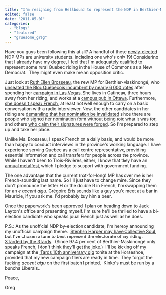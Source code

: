 ```yaml
---
title: "I'm resigning from Hellbound to represent the NDP in Berthier-Maskinongé..."
edited: false
date: "2011-05-07"
categories:
  - "blogs"
  - "featured"
  - "gruesome_greg"
---
```


Have you guys been following this at all? A handful of these [newly-elected NDP MPs](http://www.thestar.com/news/canada/politics/article/985085--reality-show-stars-students-museum-guides-meet-the-new-ndp-mps) are university students, including [one who's only 19](http://www.google.com/hostednews/canadianpress/article/ALeqM5jUl1uDN-GKNu-YJoilCwUIlOokLQ?docId=6744237)! Considering that I already have my degree, I feel that I'm adequately qualified to represent some rural Quebec riding in the House of Commons as a New Democrat.  They might even make me an opposition critic.

Just look at [Ruth Ellen Brosseau](http://images.ctv.ca/archives/CTVNews/img2/20110503/470_ndp_rookie_110053.jpg), the new MP for Berthier-Maskinongé, who [unseated the Bloc Québecois incumbent by nearly 6,000 votes](http://www.cbc.ca/news/politics/canadavotes2011/myelection/ridings/042/) after spending her [campaign in Las Vegas](http://www.theglobeandmail.com/news/politics/ottawa-notebook/ndp-candidate-takes-mid-campaign-vacation-in-vegas/article1999879/). She lives in Gatineau, three hours away from her riding, and works at a [campus pub in Ottawa](http://www.cusaonline.com/olivers.html). Furthermore, [she doesn't speak French](http://www.thestar.com/news/canada/politics/article/982380--in-french-speaking-riding-ndp-candidate-speaks-little-french), at least not well enough to carry on a basic conversation with a radio interviewer. Now, the other candidates in her riding are [demanding that her nomination be invalidated](http://www.thestar.com/news/canada/politics/article/985610--liberals-seek-revenge-on-quebec-mp-who-won-without-campaigning) since there are people who signed her nomination form without being told what it was for, and others [who claim their signatures were forged](http://www.cbc.ca/news/politics/story/2011/05/04/pol-ndp-brosseau.html). So I'm prepared to step up and take her place.

Unlike Ms. Brosseau, I speak French on a daily basis, and would be more than happy to conduct interviews in the province's working language. I have experience serving Quebec as a call centre representative, providing essential information and call transfers for people across the province. While I haven't been to Trois-Rivières, either, I know that they have an [annual metalfest](http://www.troisrivieresmetal.com/), which I pledge to support with government funding.

The one advantage that the current (not-for-long) MP has over me is her French-sounding last name. So I'll just have to change mine. Since they don't pronounce the letter H or the double R in French, I'm swapping them for an _e accent aigu_. Grégoire Éris sounds like a guy you'd meet at a bar in Mauricie, if you ask me. I'd probably buy him a beer.

Once the paperwork's been approved, I plan on heading down to Jack Layton's office and presenting myself. I'm sure he'll be thrilled to have a bi-election candidate who speaks joual French just as well as he does.

P.S.: As the unofficial NDP by-election candidate, I'm hereby announcing my unofficial campaign theme.  [Stephen Harper may have Collective Soul](http://www.vancouversun.com/story_print.html?id=4606050&sponsor=), but I've chosen a tune to best represent the electorate of my riding: [3Tarded by the 3Tards](http://www.youtube.com/watch?v=HhtahFdlnnw).  (Since 97.4 per cent of Berthier-Maskinongé only speaks French, I don't think they'll get the joke.)  I'll be kicking off my campaign at the ['Tards 10th anniversary gig](http://www.nowtoronto.com/music/story.cfm?content=180534) tonite at the Horseshoe, provided that my new campaign fliers are ready in time.  They forgot the fucking _accent aigu_ on the first batch I printed.  Kinko's must be run by a buncha Liberals...

Peace,

Greg
